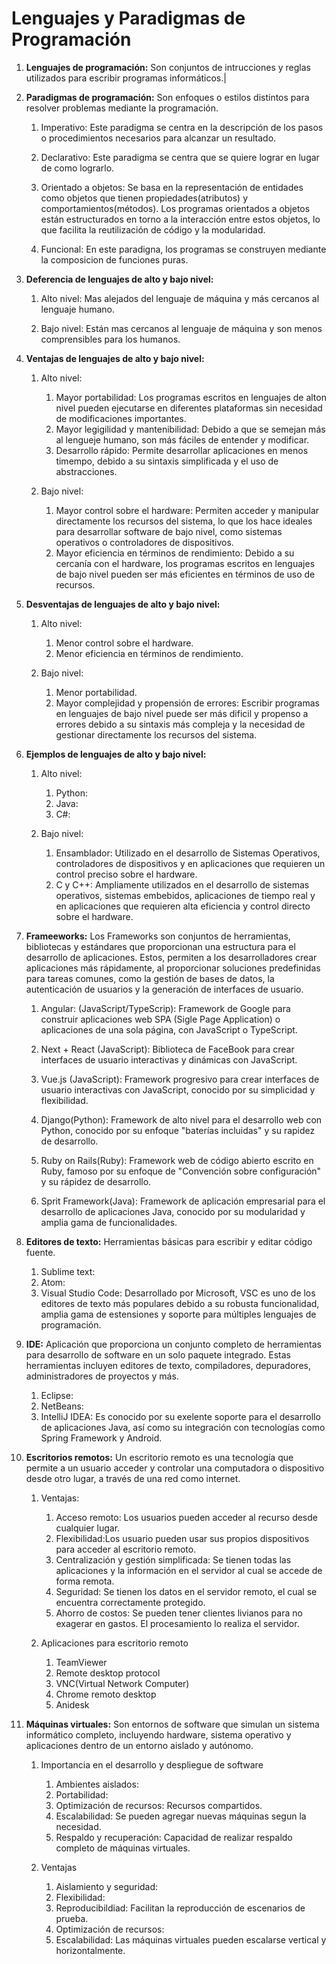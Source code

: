 # Lenguajes y Paradigmas de Programación


1. **Lenguajes de programación:** Son conjuntos de intrucciones y reglas utilizados para escribir programas informáticos.| 


2.  **Paradigmas de programación:** Son enfoques o estilos distintos para resolver problemas mediante la programación.

    1. Imperativo: Este paradigma se centra en la descripción de los pasos o procedimientos necesarios para alcanzar un resultado.

    2. Declarativo: Este paradigma se centra que se quiere lograr en lugar de como lograrlo.

    3. Orientado a objetos: Se basa en la representación de entidades como objetos que tienen propiedades(atributos) y comportamientos(métodos). Los programas orientados a  objetos están estructurados en torno a la interacción entre estos objetos, lo que facilita la reutilización de código y la modularidad.

    4. Funcional: En este paradigna, los programas se construyen mediante la composicion de funciones puras.

3. **Deferencia de lenguajes de alto y bajo nivel:** 

    1. Alto nivel: Mas alejados del lenguaje de máquina y más cercanos al lenguaje humano.

    2. Bajo nivel: Están mas cercanos al lenguaje de máquina y son menos comprensibles para los humanos.

4. **Ventajas de lenguajes de alto y bajo nivel:** 

    1. Alto nivel:
        1. Mayor portabilidad: Los programas escritos en lenguajes de alton nivel pueden ejecutarse en diferentes plataformas sin necesidad de modificaciones importantes.
        2. Mayor legigilidad y mantenibilidad: Debido a que se semejan más al lengueje humano, son más fáciles de entender y modificar.
        3. Desarrollo rápido: Permite desarrollar aplicaciones en menos timempo, debido a su sintaxis simplificada y el uso de abstracciones.

    2. Bajo nivel:
        1. Mayor control sobre el hardware: Permiten acceder y manipular directamente los recursos del sistema, lo que los hace ideales para desarrollar software de bajo nivel, como sistemas operativos o controladores de dispositivos.
        2. Mayor eficiencia en términos de rendimiento: Debido a su cercanía con el hardware, los programas escritos en lenguajes de bajo nivel pueden ser más eficientes en términos de uso de recursos.

5. **Desventajas de lenguajes de alto y bajo nivel:** 

    1. Alto nivel:
        1. Menor control sobre el hardware. 
        2. Menor eficiencia en términos de rendimiento.
 
    2. Bajo nivel:
        1. Menor portabilidad.
        2. Mayor complejidad y propensión de errores: Escribir programas en lenguajes de bajo nivel puede ser más dificil y propenso a errores debido a su sintaxis más compleja y la necesidad de gestionar directamente los recursos del sistema.

6. **Ejemplos de lenguajes de alto y bajo nivel:** 

    1. Alto nivel:
        1. Python:
        2. Java:
        3. C#:

    2. Bajo nivel:
        1. Ensamblador: Utilizado en el desarrollo de Sistemas Operativos, controladores de dispositivos y en aplicaciones que requieren un control preciso sobre el hardware.
        2. C y C++: Ampliamente utilizados en el desarrollo de sistemas operativos, sistemas embebidos, aplicaciones de tiempo real y en aplicaciones que requieren alta eficiencia y control directo sobre el hardware.

7. **Frameeworks:** Los Frameworks son conjuntos de herramientas, bibliotecas y estándares que proporcionan una estructura para el desarrollo de aplicaciones. Estos, permiten a los desarrolladores crear aplicaciones más rápidamente, al proporcionar soluciones predefinidas para tareas comunes, como la gestión de bases de datos, la autenticación de usuarios y la generación de interfaces de usuario.

    1. Angular: (JavaScript/TypeScrip): Framework de Google para construir aplicaciones web SPA (Sigle Page Application) o aplicaciones de una sola página, con JavaScript o TypeScript.

    2. Next + React (JavaScript): Biblioteca de FaceBook para crear interfaces de usuario interactivas y dinámicas con JavaScript.

    3. Vue.js (JavaScript): Framework progresivo para crear interfaces de usuario interactivas con JavaScript, conocido por su simplicidad y flexibilidad.

    4. Django(Python): Framework de alto nivel para el desarrollo web con Python, conocido por su enfoque "baterías incluidas" y su rapidez de desarrollo.

    5. Ruby on Rails(Ruby): Framework web de código abierto escrito en Ruby, famoso por su enfoque de "Convención sobre configuración" y su rápidez de desarrollo.

    6. Sprit Framework(Java): Framework de aplicación empresarial para el desarrollo de aplicaciones Java, conocido por su modularidad y amplia gama de funcionalidades.

8. **Editores de texto:** Herramientas básicas para escribir y editar código fuente.

    1. Sublime text: 
    2. Atom:
    3. Visual Studio Code: Desarrollado por Microsoft, VSC es uno de los editores de texto más populares debido a su robusta funcionalidad, amplia gama de estensiones y soporte para múltiples lenguajes de programación.

9. **IDE:** Aplicación que proporciona un conjunto completo de herramientas para desarrollo de software en un solo paquete integrado. Estas herramientas incluyen editores de texto, compiladores, depuradores, administradores de proyectos y más.
    
    1. Eclipse:
    2. NetBeans:
    3. IntelliJ IDEA: Es conocido por su exelente soporte para el desarrollo de aplicaciones Java, así como su integración con tecnologías como Spring Framework y Android.

10. **Escritorios remotos:**  Un escritorio remoto es una tecnología que permite a un usuario acceder y controlar una computadora o dispositivo desde otro lugar, a través de una red como internet.

    1. Ventajas: 
        1. Acceso remoto: Los usuarios pueden acceder al recurso desde cualquier lugar.
        2. Flexibilidad:Los usuario pueden usar sus propios dispositivos para acceder al escritorio remoto.
        3. Centralización y gestión simplificada: Se tienen todas las aplicaciones y la información en el servidor al cual se accede de forma remota.
        4. Seguridad: Se tienen los datos en el servidor remoto, el cual se encuentra correctamente protegido.
        5. Ahorro de costos: Se pueden tener clientes livianos para no exagerar en gastos. El procesamiento lo realiza el servidor.

    2. Aplicaciones para escritorio remoto

        1. TeamViewer
        2. Remote desktop protocol
        3. VNC(Virtual Network Computer)
        4. Chrome remoto desktop 
        5. Anidesk

11. **Máquinas virtuales:** Son entornos de software que simulan un sistema informático completo, incluyendo hardware, sistema operativo y aplicaciones dentro de un entorno aislado y autónomo.

    1. Importancia en el desarrollo y despliegue de software

        1. Ambientes aislados:
        2. Portabilidad:
        3. Optimización de recursos: Recursos compartidos.
        4. Escalabilidad: Se pueden agregar nuevas máquinas segun la necesidad.
        5. Respaldo y recuperación: Capacidad de realizar respaldo completo de máquinas virtuales.

    2. Ventajas

        1. Aislamiento y seguridad:
        2. Flexibilidad:
        3. Reproducibildiad: Facilitan la reproducción de escenarios de prueba.
        4. Optimización de recursos:
        5. Escalabilidad: Las máquinas virtuales pueden escalarse vertical y horizontalmente.










         
    

